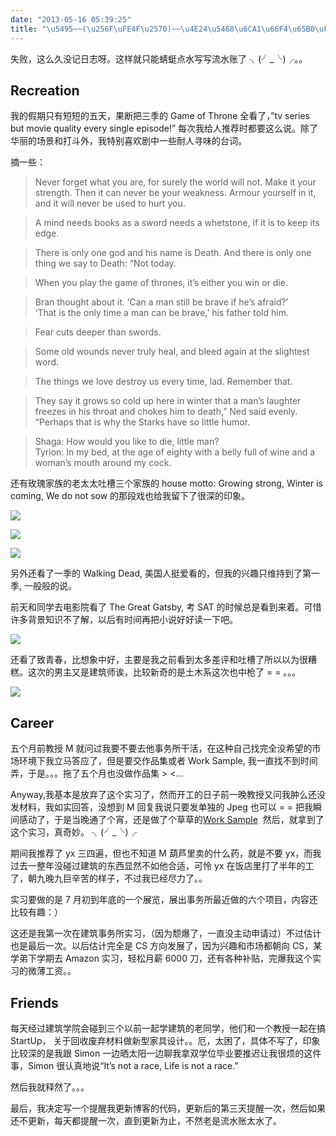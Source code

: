 ```yaml
---
date: "2013-05-16 05:39:25"
title: "\u5495~~(\u256F\uFE4F\u2570)~~\u4E24\u5468\u6CA1\u66F4\u65B0\uFF01"
---
```


失败，这么久没记日志呀。这样就只能蜻蜓点水写写流水账了 ╮(╯_╰)╭。。

## Recreation

我的假期只有短短的五天，果断把三季的 Game of Throne 全看了，”tv series but movie quality every single episode!” 每次我给人推荐时都要这么说。除了华丽的场景和打斗外，我特别喜欢剧中一些耐人寻味的台词。

摘一些：

> Never forget what you are, for surely the world will not. Make it your strength. Then it can never be your weakness. Armour yourself in it, and it will never be used to hurt you.

> A mind needs books as a sword needs a whetstone, if it is to keep its edge.

> There is only one god and his name is Death. And there is only one thing we say to Death: “Not today.

> When you play the game of thrones, it’s either you win or die.

> Bran thought about it. ‘Can a man still be brave if he’s afraid?’  
>  ‘That is the only time a man can be brave,’ his father told him.

> Fear cuts deeper than swords.

> Some old wounds never truly heal, and bleed again at the slightest word.

> The things we love destroy us every time, lad. Remember that.

> They say it grows so cold up here in winter that a man’s laughter freezes in his throat and chokes him to death,” Ned said evenly. “Perhaps that is why the Starks have so little humor.

> Shaga: How would you like to die, little man?  
>  Tyrion: In my bed, at the age of eighty with a belly full of wine and a woman’s mouth around my cock.

还有玫瑰家族的老太太吐槽三个家族的 house motto: Growing strong, Winter is coming, We do not sow 的那段戏也给我留下了很深的印象。

![](https://architech-blog.s3-ap-southeast-1.amazonaws.com/content/images/uploads/2013/05/got-game-of-thrones-27766517-1280-1024.jpg)

![](https://architech-blog.s3-ap-southeast-1.amazonaws.com/content/images/uploads/2013/05/144539.jpg)

![](https://architech-blog.s3-ap-southeast-1.amazonaws.com/content/images/uploads/2013/05/game-of-thrones.jpg)

另外还看了一季的 Walking Dead, 美国人挺爱看的，但我的兴趣只维持到了第一季, 一般般的说。

前天和同学去电影院看了 The Great Gatsby, 考 SAT 的时候总是看到来着。可惜许多背景知识不了解，以后有时间再把小说好好读一下吧。

![](https://architech-blog.s3-ap-southeast-1.amazonaws.com/content/images/uploads/2013/05/Great-Gatsby-wallpaper_03.jpg)

还看了致青春，比想象中好，主要是我之前看到太多差评和吐槽了所以以为很糟糕。这次的男主又是建筑师诶，比较新奇的是土木系这次也中枪了 = = 。。。

![](https://architech-blog.s3-ap-southeast-1.amazonaws.com/content/images/uploads/2013/05/53f6e3303eb6b93d48e19f16278_p1_mk1.jpg)

## Career

五个月前教授 M 就问过我要不要去他事务所干活，在这种自己找完全没希望的市场环境下我立马答应了，但是要交作品集或者 Work Sample, 我一直找不到时间弄，于是。。。拖了五个月也没做作品集 > <…

Anyway,我基本是放弃了这个实习了，然而开工的日子前一晚教授又问我肿么还没发材料，我如实回答，没想到 M 回复我说只要发单独的 Jpeg 也可以 = = 把我瞬间感动了，于是当晚通了个宵，还是做了个草草的[Work Sample](https://architech-blog.s3-ap-southeast-1.amazonaws.com/content/images/uploads/2013/05/workSampleDraft.pdf)  然后，就拿到了这个实习，真奇妙。 ╮(╯_╰)╭

期间我推荐了 yx 三四遍，但也不知道 M 葫芦里卖的什么药，就是不要 yx，而我过去一整年没碰过建筑的东西显然不如他合适，可怜 yx 在饭店里打了半年的工了，朝九晚九巨辛苦的样子，不过我已经尽力了。。

实习要做的是 7 月初到年底的一个展览，展出事务所最近做的六个项目，内容还比较有趣：）

这还是我第一次在建筑事务所实习，（因为颓爆了，一直没主动申请过）不过估计也是最后一次。以后估计完全是 CS 方向发展了，因为兴趣和市场都朝向 CS，某学弟下学期去 Amazon 实习，轻松月薪 6000 刀，还有各种补贴，完爆我这个实习的微薄工资。。

## Friends

每天经过建筑学院会碰到三个以前一起学建筑的老同学，他们和一个教授一起在搞 StartUp， 关于回收废弃材料做新型家具设计。。厄，太困了，具体不写了，印象比较深的是我跟 Simon 一边晒太阳一边聊我拿双学位毕业要推迟让我很烦的这件事，Simon 很认真地说“It’s not a race, Life is not a race.”

然后我就释然了。。。

最后，我决定写一个提醒我更新博客的代码，更新后的第三天提醒一次，然后如果还不更新，每天都提醒一次，直到更新为止，不然老是流水账太水了。
